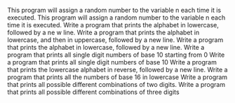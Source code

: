 This program will assign a random number to the variable n each time it is executed.
This program will assign a random number to the variable n each time it is executed.
Write a program that prints the alphabet in lowercase, followed by a ne w line.
Write a program that prints the alphabet in lowercase, and then in uppercase, followed by a new line.
Write a program that prints the alphabet in lowercase, followed by a new line.
Write a program that prints all single digit numbers of base 10 starting from 0
Write a program that prints all single digit numbers of base 10
Write a program that prints the lowercase alphabet in reverse, followed by a new line.
Write a program that prints all the numbers of base 16 in lowercase
Write a program that prints all possible different combinations of two digits.
Write a program that prints all possible different combinations of three digits
